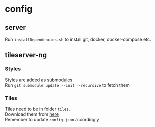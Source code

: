 # config

## server
Run `installDependencies.sh` to install git, docker, docker-compose etc.

## tileserver-ng
### Styles
Styles are added as submodules  
Run `git submodule update --init --recursive` to fetch them
### Tiles
Tiles need to be in folder `tiles`.  
Download them from [here](https://data.maptiler.com/downloads/planet/)  
Remember to update `config.json` accordingly
